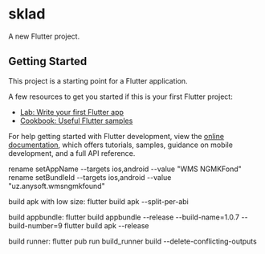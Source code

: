 # sklad

A new Flutter project.

## Getting Started

This project is a starting point for a Flutter application.

A few resources to get you started if this is your first Flutter project:

- [Lab: Write your first Flutter app](https://docs.flutter.dev/get-started/codelab)
- [Cookbook: Useful Flutter samples](https://docs.flutter.dev/cookbook)

For help getting started with Flutter development, view the
[online documentation](https://docs.flutter.dev/), which offers tutorials,
samples, guidance on mobile development, and a full API reference.

rename setAppName --targets ios,android --value "WMS NGMKFond"
rename setBundleId --targets ios,android --value "uz.anysoft.wmsngmkfound"

build apk with low size:
flutter build apk --split-per-abi

build appbundle:
flutter build appbundle --release --build-name=1.0.7 --build-number=9
flutter build apk --release

build runner:
flutter pub run build_runner build --delete-conflicting-outputs